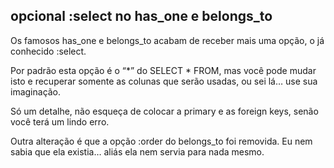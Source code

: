 ## opcional :select no has\_one e belongs\_to

Os famosos has\_one e belongs\_to acabam de receber mais uma opção, o já conhecido :select.

Por padrão esta opção é o “*” do SELECT * FROM, mas você pode mudar isto e recuperar somente as colunas que serão usadas, ou sei lá… use sua imaginação.

Só um detalhe, não esqueça de colocar a primary e as foreign keys, senão você terá um lindo erro.

Outra alteração é que a opção :order do belongs\_to foi removida. Eu nem sabia que ela existia… aliás ela nem servia para nada mesmo.
